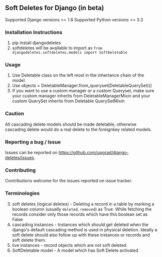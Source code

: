 ## Soft Deletes for Django (in beta)
Supported Django versions >= 1.8
Supported Python versions >= 3.3

### Installation Instructions
1. pip install djangodeletes 
2. softdeletes will be available to import as ```from djangodeletes.softdeletes.models import SoftDeletable```

### Usage
1. Use Deletable class on the left most in the inhertance chain of the model. 
2. Use objects = DeletableManager.from_queryset(DeletableQuerySet)()
3. If you want to use a custom manager or a custom Queryset, make sure your custom manager inherits from DeletableManagerMixin and your custom QuerySet inherits from Deletable QuerySetMixin


### Caution
All cascading delete models should be made deletable, otherwise cascading delete would do a real delete to the foreignkey related models.



### Reporting a bug / Issue
Issues can be reported on https://github.com/upgrad/django-deletes/issues.

### Contributing
Contributions welcome for the issues reported on issue tracker. 

### Terminologies

3. soft deletes (logical deletes) - Deleting a record in a table by marking a boolean column (usually `deleted`, `removed`) as True. While fetching the records consider only those records which have this boolean set as False
2. cascading instances - Instances which should get deleted when the django's default cascading method is used in physical deletion. Ideally a soft delete should also follow up with these instances or records and soft delete them. 
1. live instances - record objects which are not soft deleted. 
5. SoftDeletable model - A model which has Soft Delete activated
